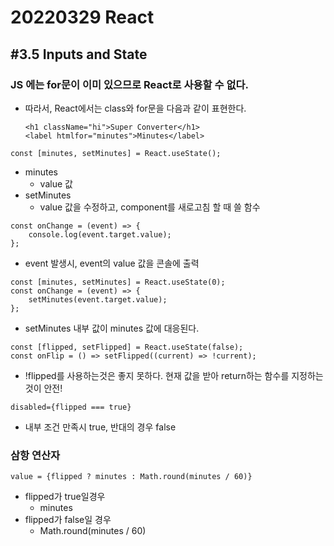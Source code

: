 # 20220329 React



## #3.5 Inputs and State



### JS 에는 for문이 이미 있으므로 React로 사용할 수 없다.

* 따라서, React에서는 class와 for문을 다음과 같이 표현한다.

  ```react
  <h1 className="hi">Super Converter</h1>
  <label htmlfor="minutes">Minutes</label>
  ```

  

```react
const [minutes, setMinutes] = React.useState();
```

* minutes
  * value 값
* setMinutes
  * value 값을 수정하고, component를 새로고침 할 때 쓸 함수



```react
const onChange = (event) => {
    console.log(event.target.value);
};
```

* event 발생시, event의 value 값을 콘솔에 출력



```react
const [minutes, setMinutes] = React.useState(0);
const onChange = (event) => {
    setMinutes(event.target.value);
};
```

* setMinutes 내부 값이 minutes 값에 대응된다.



```react
const [flipped, setFlipped] = React.useState(false);
const onFlip = () => setFlipped((current) => !current);
```

* !flipped를 사용하는것은 좋지 못하다. 현재 값을 받아 return하는 함수를 지정하는것이 안전!



```react
disabled={flipped === true}
```

* 내부 조건 만족시 true, 반대의 경우 false



### 삼항 연산자

```react
value = {flipped ? minutes : Math.round(minutes / 60)}
```

* flipped가 true일경우
  * minutes
* flipped가 false일 경우
  * Math.round(minutes / 60)